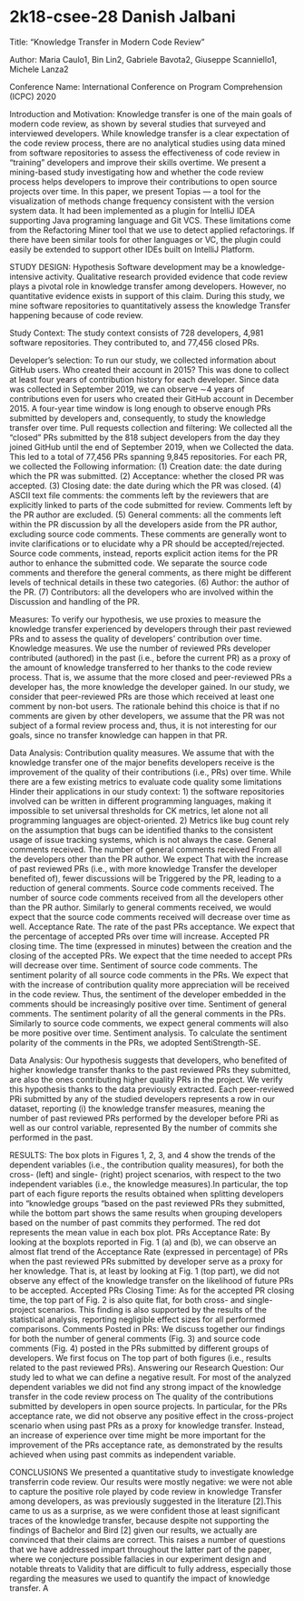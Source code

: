 # 2k18-csee-28 Danish Jalbani

Title: 
           “Knowledge Transfer in Modern Code Review”

Author:
Maria Caulo1, Bin Lin2, Gabriele Bavota2, Giuseppe Scanniello1, Michele Lanza2


Conference Name: 
          International Conference on Program Comprehension (ICPC) 2020

Introduction and Motivation:
Knowledge transfer is one of the main goals of modern code review, as shown by several studies that surveyed and interviewed developers. While knowledge transfer is a clear expectation of the code review process, there are no analytical studies using data mined from software repositories to assess the effectiveness of code review in “training” developers and improve their skills overtime. We present a mining-based study investigating how and whether the code review process helps developers to improve their contributions to open source projects over time. In this paper, we present Topias — a tool for the visualization of methods change frequency consistent with the version system data. It had been implemented as a plugin for IntelliJ IDEA supporting
Java programing language and Git VCS. These limitations come from the Refactoring Miner tool that we use to detect applied refactorings. If there have been similar tools for other languages or VC, the plugin could easily be extended to support other IDEs built on IntelliJ Platform.

STUDY DESIGN:
  Hypothesis
          Software development may be a knowledge-intensive activity. Qualitative research provided evidence that code review plays a pivotal role in knowledge transfer among developers. However, no quantitative evidence exists in support of this claim. During this study, we mine software repositories to quantitatively assess the knowledge
Transfer happening because of code review.

Study Context:
The study context consists of 728 developers, 4,981 software repositories. They contributed to, and 77,456 closed PRs.

Developer’s selection:
   To run our study, we collected information about GitHub users. Who created their account in 2015? This was done to collect at least four years of contribution history for each developer.
Since data was collected in September 2019, we can observe ∼4 years of contributions even for users who created their GitHub account in December 2015. A four-year time window is long enough to observe enough PRs submitted by developers and, consequently, to study the knowledge transfer over time.
Pull requests collection and filtering:
We collected all the “closed” PRs submitted by the 818 subject developers from the day they joined GitHub until the end of September 2019, when we Collected the data. This led to a total of 77,456 PRs spanning 9,845 repositories. For each PR, we collected the
Following information:
(1) Creation date: the date during which the PR was submitted.
(2) Acceptance: whether the closed PR was accepted.
(3) Closing date: the date during which the PR was closed.
(4) ASCII text file comments: the comments left by the reviewers that are explicitly linked to parts of the code submitted for review. Comments left by the PR author are excluded.
(5) General comments: all the comments left within the PR discussion by all the developers aside from the PR author, excluding source code comments. These comments are generally wont to invite clarifications or to elucidate why a PR should be accepted/rejected.
Source code comments, instead, reports explicit action items for the PR author to enhance the submitted code. We separate the source code comments and therefore the general comments, as there might be different levels of technical details in these two categories.
(6) Author: the author of the PR.
(7) Contributors: all the developers who are involved within the Discussion and handling of the PR.

Measures:
To verify our hypothesis, we use proxies to measure the knowledge transfer experienced by developers through their past reviewed PRs and to assess the quality of developers’ contribution over time. 
Knowledge measures. We use the number of reviewed PRs developer contributed (authored) in the past (i.e., before the current PR) as a proxy of the amount of knowledge transferred to her thanks to the code review process. That is, we assume that the more closed and peer-reviewed PRs a developer has, the more knowledge the developer gained. In our study, we consider that peer-reviewed PRs are those which received at least one comment by non-bot users. The rationale behind this choice is that if no comments are given by other developers, we assume that the PR was not subject of a formal review process and, thus, it is not interesting for our goals, since no transfer knowledge can happen in that PR.


Data Analysis:
         Contribution quality measures. We assume that with the knowledge transfer one of the major benefits developers receive is the improvement of the quality of their contributions (i.e., PRs) over time. While there are a few existing metrics to evaluate code quality some limitations
Hinder their applications in our study context: 1) the software repositories involved can be written in different programming languages, making it impossible to set universal thresholds for CK metrics, let alone not all programming languages are object-oriented. 2) Metrics like bug count rely on the assumption that bugs can be identified thanks to the consistent usage of issue tracking systems, which is not always the case. General comments received. The number of general comments received
From all the developers other than the PR author. We expect
That with the increase of past reviewed PRs (i.e., with more knowledge
Transfer the developer benefited of), fewer discussions will be
Triggered by the PR, leading to a reduction of general comments.
Source code comments received. The number of source code comments received from all the developers other than the PR author. Similarly to general comments received, we would expect that the source code comments received will decrease over time as well. Acceptance Rate. The rate of the past PRs acceptance. We expect that the percentage of accepted PRs over time will increase. Accepted PR closing time. The time (expressed in minutes) between the creation and the closing of the accepted PRs. We expect that the time needed to accept PRs will decrease over time. Sentiment of source code comments. The sentiment polarity of all source code comments in the PRs. We expect that with the increase of contribution quality more appreciation will be received in the code review. Thus, the sentiment of the developer embedded in the comments should be increasingly positive over time. Sentiment of general comments. The sentiment polarity of all the general comments in the PRs. Similarly to source code comments, we expect general comments will also be more positive over time. Sentiment analysis. To calculate the sentiment polarity of the comments in the PRs, we adopted SentiStrength-SE.

Data Analysis:
               Our hypothesis suggests that developers, who benefited of higher knowledge transfer thanks to the past reviewed PRs they submitted, are also the ones contributing higher quality PRs in the project. We verify this hypothesis thanks to the data previously extracted. Each peer-reviewed PRi submitted by any of the studied developers represents a row in our dataset, reporting (i) the knowledge transfer measures, meaning the number of past reviewed PRs performed by the developer before PRi as well as our control variable, represented
By the number of commits she performed in the past.

RESULTS:
The box plots in Figures 1, 2, 3, and 4 show the trends of the dependent variables (i.e., the contribution quality measures), for both the cross- (left) and single- (right) project scenarios, with respect to the two independent variables (i.e., the knowledge measures).In particular, the top part of each figure reports the results obtained when splitting developers into “knowledge groups “based on the past reviewed PRs they submitted, while the bottom part shows the same results when grouping developers based on the number of past commits they performed. The red dot represents the mean value in each box plot.
PRs Acceptance Rate:
By looking at the boxplots reported in Fig. 1 (a) and (b), we can observe an almost flat trend of the Acceptance Rate (expressed in percentage) of PRs when the past reviewed PRs submitted by developer serve as a proxy for her knowledge. That is, at least by looking at Fig. 1 (top part), we did not observe any effect of the knowledge transfer on the likelihood of future PRs to be accepted.
Accepted PRs Closing Time:
As for the accepted PR closing time, the top part of Fig. 2 is also quite flat, for both cross- and single-project scenarios. This finding is also supported by the results of the statistical analysis, reporting negligible effect sizes for all performed comparisons.
Comments Posted in PRs:
We discuss together our findings for both the number of general comments (Fig. 3) and source code comments (Fig. 4) posted in the PRs submitted by different groups of developers. We first focus on
The top part of both figures (i.e., results related to the past reviewed PRs).
Answering our Research Question:
Our study led to what we can define a negative result. For most of the analyzed dependent variables we did not find any strong impact of the knowledge transfer in the code review process on
The quality of the contributions submitted by developers in open source projects. In particular, for the PRs acceptance rate, we did not observe any positive effect in the cross-project scenario when using past PRs as a proxy for knowledge transfer. Instead, an increase of experience over time might be more important for the improvement of the PRs acceptance rate, as demonstrated by the results achieved when using past commits as independent variable.

CONCLUSIONS
           We presented a quantitative study to investigate knowledge transferrin code review. Our results were mostly negative: we were not able to capture the positive role played by code review in knowledge
Transfer among developers, as was previously suggested in the literature [2].This came to us as a surprise, as we were confident those at least significant traces of the knowledge transfer, because despite not supporting the findings of Bachelor and Bird [2] given our results, we actually are convinced that their claims are correct. This raises a number of questions that we have addressed impart throughout the latter part of the paper, where we conjecture possible fallacies in our experiment design and notable threats to
Validity that are difficult to fully address, especially those regarding the measures we used to quantify the impact of knowledge transfer. A
